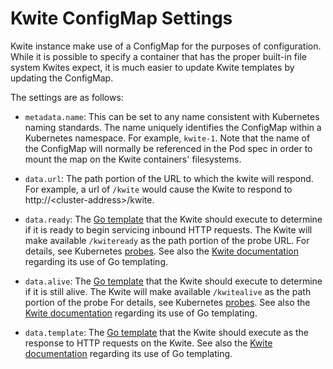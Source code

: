 # Kwite ConfigMap Settings
Kwite instance make use of a ConfigMap for the purposes of configuration. While
it is possible to specify a container that has the proper built-in file system
Kwites expect, it is much easier to update Kwite templates by updating the
ConfigMap.

The settings are as follows:

* `metadata.name`:
This can be set to any name consistent with Kubernetes naming standards. The
name uniquely identifies the ConfigMap within a Kubernetes namespace. For
example, `kwite-1`. Note that the name of the ConfigMap will normally be
referenced in the Pod spec in order to mount the map on the Kwite containers'
filesystems.

* `data.url`:
The path portion of the URL to which the kwite will respond. For example, a url
of `/kwite` would cause the Kwite to respond to
http://\<cluster-address\>/kwite.

* `data.ready`:
The [Go template](https://golang.org/pkg/text/template/) that the Kwite should
execute to determine if it is ready to begin servicing inbound HTTP requests.
The Kwite will make available `/kwiteready` as the path portion of the probe
URL. For details, see Kubernetes
[probes](https://kubernetes.io/docs/tasks/configure-pod-container/configure-liveness-readiness-startup-probes/).
See also the [Kwite documentation](kwites.md) regarding its use of Go
templating.

* `data.alive`:
The [Go template](https://golang.org/pkg/text/template/) that the Kwite should
execute to determine if it is still alive.
The Kwite will make available `/kwitealive` as the path portion of the probe
For details, see Kubernetes
[probes](https://kubernetes.io/docs/tasks/configure-pod-container/configure-liveness-readiness-startup-probes/).
See also the [Kwite documentation](kwites.md) regarding its use of Go
templating.

* `data.template`:
The [Go template](https://golang.org/pkg/text/template/) that the Kwite should
execute as the response to HTTP requests on the Kwite. See also the [Kwite
documentation](kwites.md)
regarding its use of Go templating.
